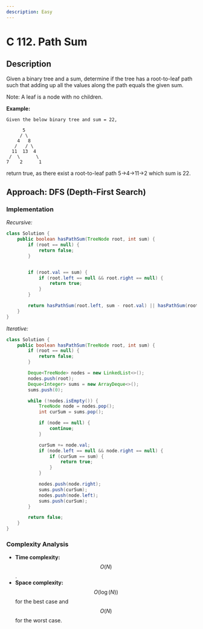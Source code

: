 ```yaml
---
description: Easy
---
```


# C 112. Path Sum

## Description

Given a binary tree and a sum, determine if the tree has a root-to-leaf path such that adding up all the values along the path equals the given sum.

Note: A leaf is a node with no children.

**Example:**

```text
Given the below binary tree and sum = 22,

      5
     / \
    4   8
   /   / \
  11  13  4
 /  \      \
7    2      1
```

return true, as there exist a root-to-leaf path 5->4->11->2 which sum is 22.

## Approach: DFS (Depth-First Search)

### Implementation

_Recursive:_

```java
class Solution {
    public boolean hasPathSum(TreeNode root, int sum) {
        if (root == null) {
            return false;
        }


        if (root.val == sum) {
            if (root.left == null && root.right == null) {
                return true;
            }
        }

        return hasPathSum(root.left, sum - root.val) || hasPathSum(root.right, sum - root.val);
    }
}
```

_Iterative:_

```java
class Solution {
    public boolean hasPathSum(TreeNode root, int sum) {
        if (root == null) {
            return false;
        }

        Deque<TreeNode> nodes = new LinkedList<>();
        nodes.push(root);
        Deque<Integer> sums = new ArrayDeque<>();
        sums.push(0);

        while (!nodes.isEmpty()) {
            TreeNode node = nodes.pop();
            int curSum = sums.pop();

            if (node == null) {
                continue;
            }

            curSum += node.val;
            if (node.left == null && node.right == null) {
                if (curSum == sum) {
                    return true;
                }
            }

            nodes.push(node.right);
            sums.push(curSum);
            nodes.push(node.left);
            sums.push(curSum);
        }

        return false;
    }
}
```

### Complexity Analysis

* **Time complexity:** $$O(N)$$.
* **Space complexity:** $$O(\log(N))$$ for the best case and $$O(N)$$ for the worst case.
